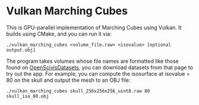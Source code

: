 # Vulkan Marching Cubes

This is GPU-parallel implementation of Marching Cubes using Vulkan. It builds
using CMake, and you can run it via:
```
./vulkan_marching_cubes <volume_file.raw> <isovalue> [optional output.obj]
```

The program takes volumes whose file names are formatted like those found
on [OpenScivisDatasets](https://klacansky.com/open-scivis-datasets/), you can
download datasets from that page to try out the app. For example, you can
compute the isosurface at isovalue = 80 on the skull and output the mesh
to an OBJ file:
```
./vulkan_marching_cubes skull_256x256x256_uint8.raw 80 skull_iso_80.obj
```
